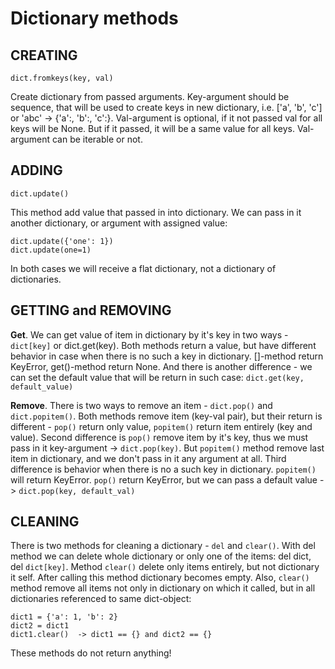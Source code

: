 # Dictionary methods

## CREATING

`dict.fromkeys(key, val)`

Create dictionary from passed arguments. Key-argument should be sequence, that will be used to create keys in new dictionary, i.e. ['a', 'b', 'c'] or 'abc' -> {'a':, 'b':, 'c':}. Val-argument is optional, if it not passed val for all keys will be None.
But if it passed, it will be a same value for all keys. Val-argument can be iterable or not.

## ADDING

`dict.update()`

This method add value that passed in into dictionary. We can pass in it another dictionary, or argument with assigned value:

    dict.update({'one': 1})
    dict.update(one=1)

In both cases we will receive a flat dictionary, not a dictionary of dictionaries.

## GETTING and REMOVING

**Get**. We can get value of item in dictionary by it's key in two ways - `dict[key]` or
dict.get(key). Both methods return a value, but have different behavior in case when
there is no such a key in dictionary. []-method return KeyError, get()-method return None.
And there is another difference - we can set the default value that will be return in such case:
`dict.get(key, default_value)`

**Remove**. There is two ways to remove an item - `dict.pop()` and `dict.popitem()`. Both methods remove item (key-val pair), but their return is different - `pop()` return only value,
`popitem()` return item entirely (key and value).
Second difference is `pop()` remove item by it's key, thus we must pass in it key-argument ->
`dict.pop(key)`. But `popitem()` method remove last item in dictionary, and we don't pass in it any argument at all.
Third difference is behavior when there is no a such key in dictionary. `popitem()` will return
KeyError. `pop()` return KeyError, but we can pass a default value -> `dict.pop(key, default_val)`

## CLEANING

There is two methods for cleaning a dictionary - `del` and `clear()`. With del method we can delete whole dictionary or only one of the items: del dict, del `dict[key]`.
Method `clear()` delete only items entirely, but not dictionary it self. After calling this method dictionary becomes empty. Also, `clear()` method remove all items not only in dictionary on which it called, but in all dictionaries referenced to same dict-object:

    dict1 = {'a': 1, 'b': 2}
    dict2 = dict1
    dict1.clear()  -> dict1 == {} and dict2 == {}

These methods do not return anything!
